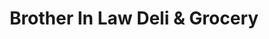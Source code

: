 ---
title: "Brother In Law Deli & Grocery"
url: /trenton/brother-in-law-deli-and-grocery/
shop: convenience
---